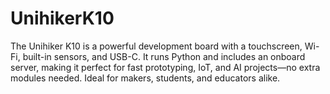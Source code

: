 # UnihikerK10
The Unihiker K10 is a powerful development board with a touchscreen, Wi-Fi, built-in sensors, and USB-C. It runs Python and includes an onboard server, making it perfect for fast prototyping, IoT, and AI projects—no extra modules needed. Ideal for makers, students, and educators alike.
